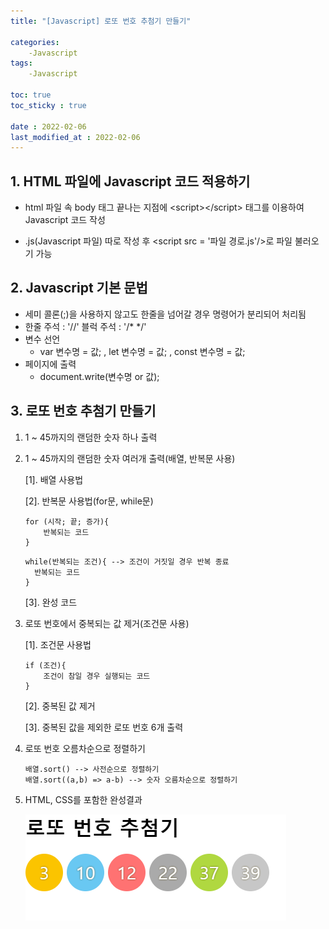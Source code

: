 ```yaml
---
title: "[Javascript] 로또 번호 추첨기 만들기"

categories:
    -Javascript
tags:
    -Javascript

toc: true
toc_sticky : true

date : 2022-02-06
last_modified_at : 2022-02-06
---
```


## 1. HTML 파일에 Javascript 코드 적용하기
  - html 파일 속 body 태그 끝나는 지점에 \<script>\</script> 태그를 이용하여 Javascript 코드 작성

  - .js(Javascript 파일) 따로 작성 후 \<script src = '파일 경로.js'/>로 파일 불러오기 가능

## 2. Javascript 기본 문법
  - 세미 콜론(;)을 사용하지 않고도 한줄을 넘어갈 경우 명령어가 분리되어 처리됨
  - 한줄 주석 : '//' 블럭 주석 : '/* */'  
  - 변수 선언
    - var 변수명 = 값; , let 변수명 = 값; , const 변수명 = 값;
  - 페이지에 출력
    - document.write(변수명 or 값);

## 3. 로또 번호 추첨기 만들기
  1. 1 ~ 45까지의 랜덤한 숫자 하나 출력 <br>
    <script src="https://gist.github.com/Namsang710/6b4bb6c9eb54beba3e2ee773cf4c1f22.js"></script>
  
  2. 1 ~ 45까지의 랜덤한 숫자 여러개 출력(배열, 반복문 사용)

      [1]. 배열 사용법
      <script src="https://gist.github.com/Namsang710/94cf552d584f2221d7fc8bd6fe2023a3.js"></script>
    
      [2]. 반복문 사용법(for문, while문)
      ```
      for (시작; 끝; 증가){
	      반복되는 코드
      }
      ```

      ```
      while(반복되는 조건){ --> 조건이 거짓일 경우 반복 종료
        반복되는 코드
      }
      ```
      [3]. 완성 코드
      <script src="https://gist.github.com/Namsang710/e356fe97882169435839ca91eedfbfcf.js"></script>
  
  3. 로또 번호에서 중복되는 값 제거(조건문 사용)

      [1]. 조건문 사용법
      ```
      if (조건){
	      조건이 참일 경우 실행되는 코드
      }
      ```

      [2]. 중복된 값 제거
      <script src="https://gist.github.com/Namsang710/471ec85dfc8e772d5b9f7ce855be9911.js"></script>

      [3]. 중복된 값을 제외한 로또 번호 6개 출력
      <script src="https://gist.github.com/Namsang710/9716567490d91b753bdf6986134f2f5c.js"></script>

  4. 로또 번호 오름차순으로 정렬하기

      ```
      배열.sort() --> 사전순으로 정렬하기 
      배열.sort((a,b) => a-b) --> 숫자 오름차순으로 정렬하기
      ```
      <script src="https://gist.github.com/Namsang710/fb6780ff5fd93d33755fefa641e13d8e.js"></script>

  5. HTML, CSS를 포함한 완성결과<br>

      ![screenshot](/images/javascript/result1.PNG)




  
  
  
